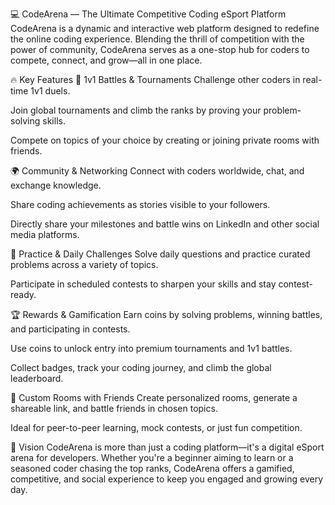 💻 CodeArena — The Ultimate Competitive Coding eSport Platform
CodeArena is a dynamic and interactive web platform designed to redefine the online coding experience. Blending the thrill of competition with the power of community, CodeArena serves as a one-stop hub for coders to compete, connect, and grow—all in one place.

🔥 Key Features
🧠 1v1 Battles & Tournaments
Challenge other coders in real-time 1v1 duels.

Join global tournaments and climb the ranks by proving your problem-solving skills.

Compete on topics of your choice by creating or joining private rooms with friends.

🌍 Community & Networking
Connect with coders worldwide, chat, and exchange knowledge.

Share coding achievements as stories visible to your followers.

Directly share your milestones and battle wins on LinkedIn and other social media platforms.

🎯 Practice & Daily Challenges
Solve daily questions and practice curated problems across a variety of topics.

Participate in scheduled contests to sharpen your skills and stay contest-ready.

🏆 Rewards & Gamification
Earn coins by solving problems, winning battles, and participating in contests.

Use coins to unlock entry into premium tournaments and 1v1 battles.

Collect badges, track your coding journey, and climb the global leaderboard.

👥 Custom Rooms with Friends
Create personalized rooms, generate a shareable link, and battle friends in chosen topics.

Ideal for peer-to-peer learning, mock contests, or just fun competition.

🚀 Vision
CodeArena is more than just a coding platform—it's a digital eSport arena for developers. Whether you're a beginner aiming to learn or a seasoned coder chasing the top ranks, CodeArena offers a gamified, competitive, and social experience to keep you engaged and growing every day.

